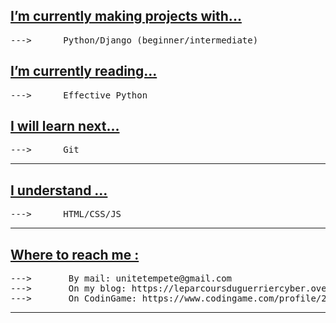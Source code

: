 <h2><u>I’m currently making projects with... </u></h2>
<pre>
--->      Python/Django (beginner/intermediate)
</pre>

<h2><u>I’m currently reading... </u></h2>
<pre>
--->      Effective Python
</pre>

<h2><u>I will learn next... </u></h2>
<pre>
--->      Git
</pre>

<hr>


<h2><u>I understand ...</u></h2>
<pre>
--->      HTML/CSS/JS
</pre>



<hr>

<h2><u>Where to reach me :</u></h2>
<pre>
--->       By mail: unitetempete@gmail.com
--->       On my blog: https://leparcoursduguerriercyber.over-blog.com/ (i'm not active anymore)
--->       On CodinGame: https://www.codingame.com/profile/26827b623da3faae93412641ebcb3aff3283224
</pre>

<hr>

<!---
Khabibulix/Khabibulix is a ✨ special ✨ repository because its `README.md` (this file) appears on your GitHub profile.
You can click the Preview link to take a look at your changes.
--->
